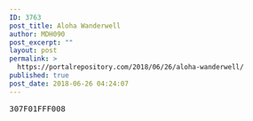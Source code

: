 ```yaml
---
ID: 3763
post_title: Aloha Wanderwell
author: MDH090
post_excerpt: ""
layout: post
permalink: >
  https://portalrepository.com/2018/06/26/aloha-wanderwell/
published: true
post_date: 2018-06-26 04:24:07
---
```

<pre>307F01FFF008</pre>